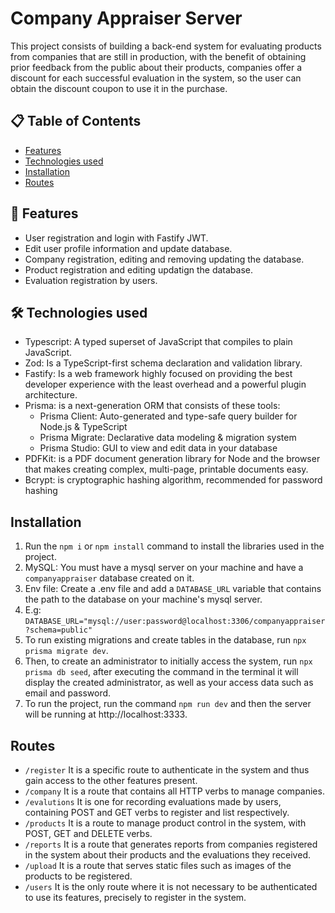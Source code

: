 # Company Appraiser Server
This project consists of building a back-end system for evaluating products from companies that are still in production, with the benefit of obtaining prior feedback from the public about their products, companies offer a discount for each successful evaluation in the system, so the user can obtain the discount coupon to use it in the purchase.

## 📋 Table of Contents
 - [Features](#-features)
 - [Technologies used](#-technologies)
 - [Installation](#installation)
 - [Routes](#routes)

## 🚀 Features
 - User registration and login with Fastify JWT.
 - Edit user profile information and update database.
 - Company registration, editing and removing updating the database.
 - Product registration and editing updatign the database.
 - Evaluation registration by users.

## 🛠️ Technologies used
 - Typescript: A typed superset of JavaScript that compiles to plain JavaScript.
 - Zod: Is a TypeScript-first schema declaration and validation library.
 - Fastify: Is a web framework highly focused on providing the best developer experience with the least overhead and a powerful plugin architecture.
 - Prisma: is a next-generation ORM that consists of these tools:
    - Prisma Client: Auto-generated and type-safe query builder for Node.js & TypeScript
    - Prisma Migrate: Declarative data modeling & migration system
    - Prisma Studio: GUI to view and edit data in your database
 - PDFKit: is a PDF document generation library for Node and the browser that makes creating complex, multi-page, printable documents easy.
 - Bcrypt: is cryptographic hashing algorithm, recommended for password hashing

## Installation
1. Run the `npm i` or `npm install` command to install the libraries used in the project. 
2. MySQL: You must have a mysql server on your machine and have a `companyappraiser` database created on it.
3. Env file: Create a .env file and add a `DATABASE_URL` variable that contains the path to the database on your machine's mysql server.
4. E.g: `DATABASE_URL="mysql://user:password@localhost:3306/companyappraiser?schema=public"`
5. To run existing migrations and create tables in the database, run `npx prisma migrate dev`.
6. Then, to create an administrator to initially access the system, run `npx prisma db seed`, after executing the command in the terminal it will display the created administrator, as well as your access data such as email and password.
7. To run the project, run the command `npm run dev` and then the server will be running at http://localhost:3333.

## Routes
- `/register` It is a specific route to authenticate in the system and thus gain access to the other features present.
- `/company` It is a route that contains all HTTP verbs to manage companies.
- `/evalutions` It is one for recording evaluations made by users, containing POST and GET verbs to register and list respectively.
- `/products` It is a route to manage product control in the system, with POST, GET and DELETE verbs.
- `/reports` It is a route that generates reports from companies registered in the system about their products and the evaluations they received.
- `/upload` It is a route that serves static files such as images of the products to be registered.
- `/users` It is the only route where it is not necessary to be authenticated to use its features, precisely to register in the system.
